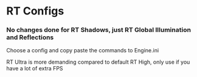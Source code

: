 # RT Configs

### No changes done for RT Shadows, just RT Global Illumination and Reflections

Choose a config and copy paste the commands to Engine.ini

RT Ultra is more demanding compared to default RT High, only use if you have a lot of extra FPS
